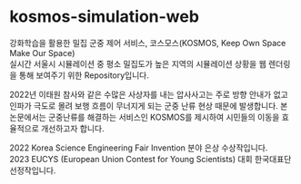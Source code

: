 # kosmos-simulation-web

강화학습을 활용한 밀집 군중 제어 서비스, 코스모스(KOSMOS, Keep Own Space Make Our Space)  
실시간 서울시 시뮬레이션 중 평소 밀집도가 높은 지역의 시뮬레이션 상황을 웹 렌더링을 통해 보여주기 위한 Repository입니다.

2022년 이태원 참사와 같은 수많은 사상자를 내는 압사사고는 주로 방향 안내가 없고 인파가 극도로 몰려 보행 흐름이 무너지게 되는 군중 난류 현상 때문에 발생합니다.
본 논문에서는 군중난류를 해결하는 서비스인 KOSMOS를 제시하여 시민들의 이동을 효율적으로 개선하고자 합니다.


2022 Korea Science Engineering Fair Invention 분야 은상 수상작입니다.  
2023 EUCYS (European Union Contest for Young Scientists) 대회 한국대표단 선정작입니다.